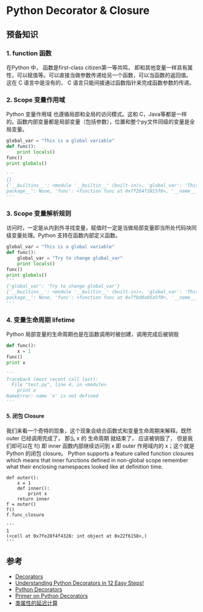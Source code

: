 # Python Decorator & Closure

## 预备知识
### 1. function 函数
在Python 中， 函数是first-class citizen第一等共鸣， 即和其他变量一样具有属性，可以赋值等。可以直接当做参数传递给另一个函数，可以当函数的返回值。
这在 C 语言中是没有的， C 语言只能间接通过函数指针来完成函数参数的传递。
### 2. Scope 变量作用域
Python 变量作用域 也遵循局部和全局的访问模式。这和 C，Java等都是一样的。函数内部变量都是局部变量（包括参数），位置和整个py文件同级的变量是全局变量。
```Python
global_var = "This is a global variable"
def func():
    print locals()
func()
print globals()

'''
{}
{'__builtins__': <module '__builtin__' (built-in)>, 'global_var': 'This is a global variable', '__file__': 'test.py', '__
package__': None, 'func': <function func at 0x7f264f2815f0>, '__name__': '__main__', '__doc__': None}
'''
```
### 3. Scope 变量解析规则
访问时，一定是从内到外寻找变量，赋值时一定是当做局部变量即当所处代码块同级变量处理。Python 支持在函数内部定义函数。
```Python
global_var = "This is a global variable"
def func():
    global_var = "Try to change global_var"
    print locals()
func()
print globals()
'''
{'global_var': 'Try to change global_var'}
{'__builtins__': <module '__builtin__' (built-in)>, 'global_var': 'This is a global variable', '__file__': 'test.py', '__
package__': None, 'func': <function func at 0x7fbd8a05a5f0>, '__name__': '__main__', '__doc__': None}
'''
```
### 4. 变量生命周期 lifetime
Python 局部变量的生命周期也是在函数调用时被创建，调用完成后被销毁
```Python
def func():
    x = 1
func()
print x

'''
Traceback (most recent call last):
  File "test.py", line 4, in <module>
    print x
NameError: name 'x' is not defined
'''
```
#### 5. 闭包 Closure
我们来看一个奇特的现象，这个现象会结合函数式和变量生命周期来解释。既然 outer 已经调用完成了， 那么 x 的 生命周期 就结束了， 应该被销毁了， 
但是我们却可以在 f() 即 inner 函数内部继续访问到 x 即 outer 作用域内的 x；这个就是 Python 的闭包 closure。
Python supports a feature called function closures which means that inner functions 
defined in non-global scope remember what their enclosing namespaces looked like at definition time.
```
def outer():
    x = 1
    def inner():
        print x
    return inner
f = outer()
f()
f.func_closure

'''
1
(<cell at 0x7fe28f4f4328: int object at 0x22f6158>,)
'''
```


## 参考
 - [Decorators](http://python-3-patterns-idioms-test.readthedocs.io/en/latest/PythonDecorators.html)
 - [Understanding Python Decorators in 12 Easy Steps!](http://simeonfranklin.com/blog/2012/jul/1/python-decorators-in-12-steps/#footnote_2)
 - [Python Decorators](https://pythonconquerstheuniverse.wordpress.com/2012/04/29/python-decorators/)
 - [Primer on Python Decorators](https://realpython.com/blog/python/primer-on-python-decorators/)
 - [类属性的延迟计算](http://www.spiderpy.cn/blog/5/)